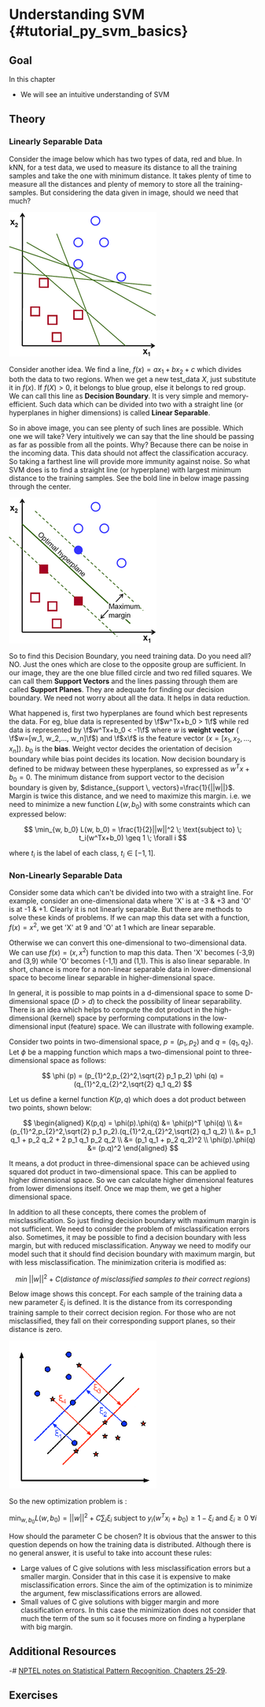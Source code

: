 Understanding SVM {#tutorial_py_svm_basics}
=================

Goal
----

In this chapter
-   We will see an intuitive understanding of SVM

Theory
------

### Linearly Separable Data

Consider the image below which has two types of data, red and blue. In kNN, for a test data, we used to measure its distance to all the training samples and take the one with minimum distance. It takes plenty of time to measure all the distances and plenty of memory to store all the training-samples.
But considering the data given in image, should we need that much?

![image](images/svm_basics1.png)

Consider another idea. We find a line, $f(x)=ax_1+bx_2+c$ which divides both the data to two regions. When we get a new test_data $X$, just substitute it in $f(x)$. If $f(X) > 0$, it belongs to blue group, else it belongs to red group. We can call this line as **Decision Boundary**. It is very simple and memory-efficient. Such data which can be divided into two with a straight line (or hyperplanes in higher dimensions) is called **Linear Separable**.

So in above image, you can see plenty of such lines are possible. Which one we will take? Very intuitively we can say that the line should be passing as far as possible from all the points. Why? Because there can be noise in the incoming data. This data should not affect the classification accuracy. So taking a farthest line will provide more immunity against noise. So what SVM does is to find a straight line (or hyperplane) with largest minimum distance to the training samples. See the bold line in below image passing through the center.

![image](images/svm_basics2.png)

So to find this Decision Boundary, you need training data. Do you need all? NO. Just the ones which are close to the opposite group are sufficient. In our image, they are the one blue filled circle and two red filled squares. We can call them **Support Vectors** and the lines passing through them are called **Support Planes**. They are adequate for finding our decision boundary. We need not worry about all the data. It helps in data reduction.

What happened is, first two hyperplanes are found which best represents the data. For eg, blue data is represented by \f$w^Tx+b_0 > 1\f$ while red data is represented by \f$w^Tx+b_0 < -1\f$ where $w$ is **weight vector** ( \f$w=[w_1, w_2,..., w_n]\f$) and \f$x\f$ is the feature vector ($x = [x_1,x_2,..., x_n]$). $b_0$ is the **bias**. Weight vector decides the orientation of decision boundary while bias point decides its location. Now decision boundary is defined to be midway between these hyperplanes, so expressed as $w^Tx+b_0 = 0$. The minimum distance from support vector to the decision boundary is given by, $distance_{support \, vectors}=\frac{1}{||w||}$. Margin is twice this distance, and we need to maximize this margin. i.e. we need to minimize a new function $L(w, b_0)$ with some constraints which can expressed below:

$$
\min_{w, b_0} L(w, b_0) = \frac{1}{2}||w||^2 \; \text{subject to} \; t_i(w^Tx+b_0) \geq 1 \; \forall i
$$

where $t_i$ is the label of each class, $t_i \in [-1,1]$.

### Non-Linearly Separable Data

Consider some data which can't be divided into two with a straight line. For example, consider an one-dimensional data where 'X' is at -3 & +3 and 'O' is at -1 & +1. Clearly it is not linearly separable. But there are methods to solve these kinds of problems. If we can map this data set with a function, $f(x) = x^2$, we get 'X' at 9 and 'O' at 1 which are linear separable.

Otherwise we can convert this one-dimensional to two-dimensional data. We can use $f(x)=(x,x^2)$ function to map this data. Then 'X' becomes (-3,9) and (3,9) while 'O' becomes (-1,1) and (1,1).
This is also linear separable. In short, chance is more for a non-linear separable data in lower-dimensional space to become linear separable in higher-dimensional space.

In general, it is possible to map points in a d-dimensional space to some D-dimensional space $(D>d)$ to check the possibility of linear separability. There is an idea which helps to compute the dot product in the high-dimensional (kernel) space by performing computations in the low-dimensional input (feature) space. We can illustrate with following example.

Consider two points in two-dimensional space, $p=(p_1,p_2)$ and $q=(q_1,q_2)$. Let $\phi$ be a mapping function which maps a two-dimensional point to three-dimensional space as follows:

$$
\phi (p) = (p_{1}^2,p_{2}^2,\sqrt{2} p_1 p_2)
\phi (q) = (q_{1}^2,q_{2}^2,\sqrt{2} q_1 q_2)
$$

Let us define a kernel function $K(p,q)$ which does a dot product between two points, shown below:

$$
\begin{aligned}
K(p,q)  = \phi(p).\phi(q) &= \phi(p)^T \phi(q) \\
                          &= (p_{1}^2,p_{2}^2,\sqrt{2} p_1 p_2).(q_{1}^2,q_{2}^2,\sqrt{2} q_1 q_2) \\
                          &= p_1 q_1 + p_2 q_2 + 2 p_1 q_1 p_2 q_2 \\
                          &= (p_1 q_1 + p_2 q_2)^2 \\
          \phi(p).\phi(q) &= (p.q)^2
\end{aligned}
$$

It means, a dot product in three-dimensional space can be achieved using squared dot product in two-dimensional space. This can be applied to higher dimensional space. So we can calculate higher dimensional features from lower dimensions itself. Once we map them, we get a higher dimensional space.

In addition to all these concepts, there comes the problem of misclassification. So just finding decision boundary with maximum margin is not sufficient. We need to consider the problem of misclassification errors also. Sometimes, it may be possible to find a decision boundary with less margin, but with reduced misclassification. Anyway we need to modify our model such that it should find decision boundary with maximum margin, but with less misclassification. The minimization criteria is modified as:

$$
min \; ||w||^2 + C(distance \; of \; misclassified \; samples \; to \; their \; correct \; regions)
$$

Below image shows this concept. For each sample of the training data a new parameter $\xi_i$ is defined. It is the distance from its corresponding training sample to their correct decision region. For those who are not misclassified, they fall on their corresponding support planes, so their distance is zero.

![image](images/svm_basics3.png)

So the new optimization problem is :

$$
\min_{w, b_{0}} L(w,b_0) = ||w||^{2} + C \sum_{i} {\xi_{i}} \text{ subject to } y_{i}(w^{T} x_{i} + b_{0}) \geq 1 - \xi_{i} \text{ and } \xi_{i} \geq 0 \text{ } \forall i
$$

How should the parameter C be chosen? It is obvious that the answer to this question depends on how the training data is distributed. Although there is no general answer, it is useful to take into account these rules:

-   Large values of C give solutions with less misclassification errors but a smaller margin. Consider that in this case it is expensive to make misclassification errors. Since the aim of the optimization is to minimize the argument, few misclassifications errors are allowed.
-   Small values of C give solutions with bigger margin and more classification errors. In this case the minimization does not consider that much the term of the sum so it focuses more on finding a hyperplane with big margin.

Additional Resources
--------------------

-#  [NPTEL notes on Statistical Pattern Recognition, Chapters 25-29](http://www.nptel.ac.in/courses/106108057/26).

Exercises
---------
